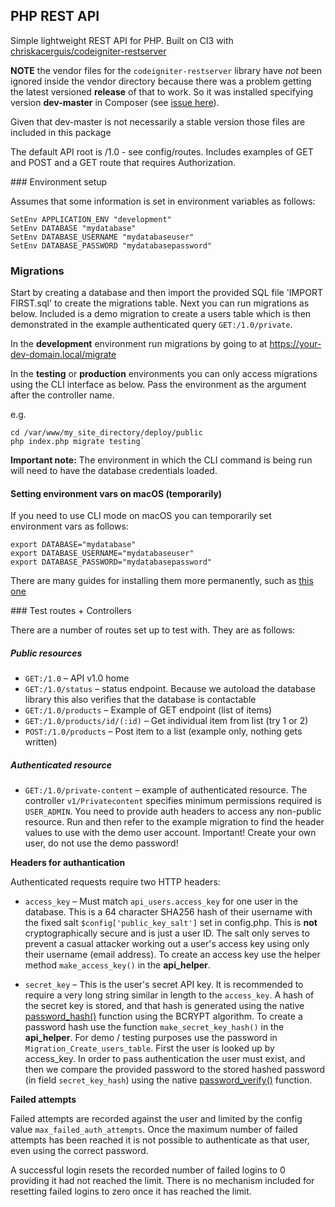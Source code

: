 ## PHP REST API

Simple lightweight REST API for PHP. Built on CI3 with [chriskacerguis/codeigniter-restserver](https://github.com/chriskacerguis/codeigniter-restserver)

**NOTE** the vendor files for the `codeigniter-restserver` library have *not* been ignored inside the vendor directory because there was a problem getting the latest versioned **release** of that to work. So it was installed specifying version **dev-master** in Composer (see [issue here](https://github.com/chriskacerguis/codeigniter-restserver/issues/1065)).

Given that dev-master is not necessarily a stable version those files are included in this package

The default API root is /1.0 - see config/routes. Includes examples of GET and POST and a GET route that requires Authorization.

### Environment setup

Assumes that some information is set in environment variables as follows:

    SetEnv APPLICATION_ENV "development"
    SetEnv DATABASE "mydatabase"
    SetEnv DATABASE_USERNAME "mydatabaseuser"
    SetEnv DATABASE_PASSWORD "mydatabasepassword"


### Migrations

Start by creating a database and then import the provided SQL file 'IMPORT FIRST.sql' to create the migrations table. Next you can run migrations as below. Included is a demo migration to create a users table which is then demonstrated in the example authenticated query `GET:/1.0/private`.

In the **development** environment run migrations by going to at https://your-dev-domain.local/migrate

In the **testing** or **production** environments you can only access migrations using the CLI interface as below. Pass the environment as the argument after the controller name.

e.g.

    cd /var/www/my_site_directory/deploy/public
    php index.php migrate testing`


**Important note:** The environment in which the CLI command is being run will need to have the database credentials loaded.

#### Setting environment vars on macOS (temporarily)

If you need to use CLI mode on macOS you can temporarily set environment vars as follows:

    export DATABASE="mydatabase"
    export DATABASE_USERNAME="mydatabaseuser"
    export DATABASE_PASSWORD="mydatabasepassword"

There are many guides for installing them more permanently, such as [this one](https://medium.com/@youngstone89/setting-up-environment-variables-in-mac-os-28e5941c771c)


### Test routes + Controllers

There are a number of routes set up to test with. They are as follows:

##### Public resources

- `GET:/1.0` – API v1.0 home
- `GET:/1.0/status` – status endpoint. Because we autoload the database library this also verifies that the database is contactable
- `GET:/1.0/products` – Example of GET endpoint (list of items)
- `GET:/1.0/products/id/(:id)` – Get individual item from list (try 1 or 2)
- `POST:/1.0/products` – Post item to a list (example only, nothing gets written)

##### Authenticated resource

- `GET:/1.0/private-content` – example of authenticated resource. The controller `v1/Privatecontent` specifies minimum permissions required is `USER_ADMIN`. You need to provide auth headers to access any non-public resource. Run and then refer to the example migration to find the header values to use with the demo user account. Important! Create your own user, do not use the demo password!

**Headers for authantication**

Authenticated requests require two HTTP headers:

- `access_key` – Must match `api_users.access_key` for one user in the database. This is a 64 character SHA256 hash of their username with the fixed salt `$config['public_key_salt']` set in config.php. This is **not** cryptographically secure and is just a user ID. The salt only serves to prevent a casual attacker working out a user's access key using only their username (email address). To create an access key use the helper method `make_access_key()` in the **api_helper**.

- `secret_key` – This is the user's secret API key. It is recommended to require a very long string similar in length to the `access_key`. A hash of the secret key is stored, and that hash is generated using the native [password_hash()](https://www.php.net/manual/en/function.password-hash.php) function using the BCRYPT algorithm. To create a password hash use the function `make_secret_key_hash()` in the **api_helper**. For demo / testing purposes use the password in `Migration_Create_users_table`. First the user is looked up by access_key. In order to pass authentication the user must exist, and then we compare the provided password to the stored hashed password (in field `secret_key_hash`) using the native [password_verify()](https://www.php.net/manual/en/function.password-verify.php) function.


**Failed attempts**

Failed attempts are recorded against the user and limited by the config value `max_failed_auth_attempts`. Once the maximum number of failed attempts has been reached it is not possible to authenticate as that user, even using the correct password.

A successful login resets the recorded number of failed logins to 0 providing it had not reached the limit. There is no mechanism included for resetting failed logins to zero once it has reached the limit.
